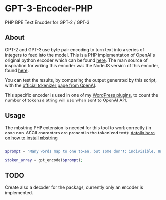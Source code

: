# GPT-3-Encoder-PHP
PHP BPE Text Encoder for GPT-2 / GPT-3

## About
GPT-2 and GPT-3 use byte pair encoding to turn text into a series of integers to feed into the model. This is a PHP implementation of OpenAI's original python encoder which can be found [here](https://github.com/openai/gpt-2). The main source of inspiration for writing this encoder was the NodeJS version of this encoder, found [here](https://github.com/latitudegames/GPT-3-Encoder).

You can test the results, by comparing the output generated by this script, with the [official tokenizer page from OpenAI](https://beta.openai.com/tokenizer).

This specific encoder is used in one of my [WordPress plugins](https://coderevolution.ro), to count the number of tokens a string will use when sent to OpenAI API.


## Usage

The mbstring PHP extension is needed for this tool to work correctly (in case non-ASCII characters are present in the tokenized text): [details here on how to install mbstring](https://www.php.net/manual/en/mbstring.installation.php)


```php

$prompt = "Many words map to one token, but some don't: indivisible. Unicode characters like emojis may be split into many tokens containing the underlying bytes: 🤚🏾 Sequences of characters commonly found next to each other may be grouped together: 1234567890";

$token_array = gpt_encode($prompt);

```


## TODO

Create also a decoder for the package, currently only an encoder is implemented.
